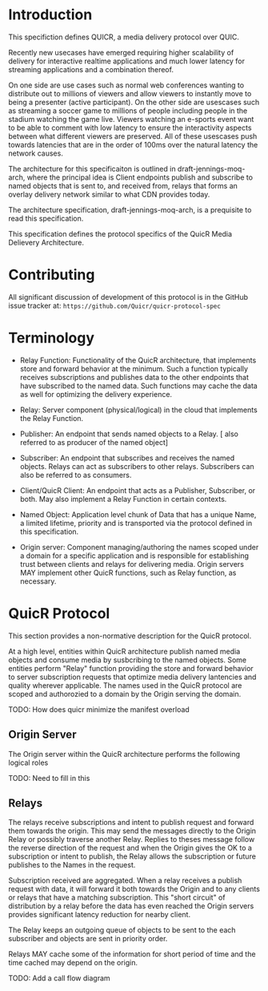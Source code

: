 # Introduction

This specifiction defines QUICR, a media delivery protocol 
over QUIC.

Recently new usecases have emerged requiring higher scalability of
delivery for interactive realtime applications and much lower latency
for streaming applications and a combination thereof. 

On one side are use cases such as normal web conferences wanting to 
distribute out to millions of viewers and allow viewers to instantly 
move to being a presenter (active participant). On the other side are 
usescases such as streaming a soccer game to millions of people 
including people in the stadium watching the game live. Viewers 
watching an e-sports event want to be able to comment 
with low latency to ensure the interactivity aspects between what 
different viewers are preserved. All of these usescases push 
towards latencies that are in the order of 100ms over the 
natural latency the network causes.

The architecture for this specificaiton is outlined in
draft-jennings-moq-arch, where the principal idea is 
Client endpoints publish and subscribe to named objects that 
is sent to, and received from, relays that forms an overlay 
delivery network similar to what CDN provides today.

The architecture specification, draft-jennings-moq-arch, is a 
prequisite to read this specification.

This specification defines the protocol specifics of the 
QuicR Media Delievery Architecture.

# Contributing

All significant discussion of development of this protocol is in the
GitHub issue tracker at: ```
https://github.com/Quicr/quicr-protocol-spec ```

# Terminology

* Relay Function: Functionality of the QuicR architecture, that
  implements store and forward behavior at the minimum. Such a function
  typically receives subscriptions and publishes data to the other
  endpoints that have subscribed to the named data. Such functions may
  cache the data as well for optimizing the delivery experience.

* Relay: Server component (physical/logical) in the cloud that
  implements the Relay Function.

* Publisher: An endpoint that sends named objects to a
  Relay. [ also referred to as producer of the named object]

* Subscriber: An endpoint that subscribes and receives the named
  objects. Relays can act as subscribers to other relays. Subscribers
  can also be referred to as consumers.

* Client/QuicR Client: An endpoint that acts as a Publisher, Subscriber,
  or both. May also implement a Relay Function in certain contexts.

* Named Object: Application level chunk of Data that has a unique Name,
  a limited lifetime, priority and is transported via the protocol defined
  in this specification.

* Origin server: Component managing/authoring the names scoped under a 
  domain for a specific application and is responsible for establishing trust between clients and relays for delivering media. Origin servers MAY implement other QuicR functions, such as Relay function, as necessary.

# QuicR Protocol

This section provides a non-normative description for the QuicR protocol.

At a high level, entities within QuicR architecture publish named media 
objects and consume media by susbcribing to the named objects. Some 
entities perform "Relay" function providing the store and forward behavior
to server subscription requests that optimize media delivery lantencies
and quality wherever applicable. The names used in the QuicR protocol 
are scoped and authorozied to a domain by the Origin serving the domain. 

TODO: How does quicr minimize the manifest overload

## Origin Server 

The Origin server within the QuicR architecture performs the following 
logical roles

TODO: Need to fill in this

## Relays

The relays receive subscriptions and intent to publish request and
forward them towards the origin. This may send the messages
directly to the Origin Relay or possibly traverse another Relay. Replies
to theses message follow the reverse direction of the request and when
the Origin gives the OK to a subscription or intent to publish, the
Relay allows the subscription or future publishes to the Names in the
request.

Subscription received are aggregated. When a relay receives a publish
request with data, it will forward it both towards the Origin and to any
clients or relays that have a matching subscription. This "short
circuit" of distribution by a relay before the data has even reached the
Origin servers provides significant latency reduction for nearby client.

The Relay keeps an outgoing queue of objects to be sent to the each
subscriber and objects are sent in priority order.

Relays MAY cache some of the information for short period of time and
the time cached may depend on the origin.

TODO: Add a call flow diagram